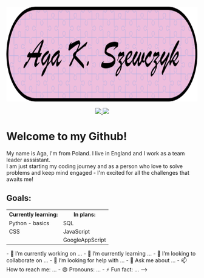  <img src =
       "https://github.com/Ags-S/Ags-S/blob/main/Header_Ags.png" width = "900" height = "250">
<p align = "center">
  <a href = "mailto:agnieszka.szewczyk1993@gmail.com">
<img src = "https://img.shields.io/badge/Gmail-D14836?style=for-the-badge&logo=gmail&logoColor=white" align = center"> </a>
<a href = "https://www.linkedin.com/in/aga-k-szewczyk">
<img src = "https://img.shields.io/badge/LinkedIn-0077B5?style=for-the-badge&logo=linkedin&logoColor=white" align = center"> </a>
</p>
<h1 align = "left">
Welcome to my Github!
  </h1>
  <p align = "left">
    My name is Aga, I'm from Poland. I live in England and I work as a team leader asssistant. 
  <br>I am just starting my coding journey and as a person who love to solve problems and keep mind engaged - I'm excited for all the challenges that awaits me!
  </br>
  </p>
<h2 align = "left">
  Goals:
  </h2>
  <table>
  <tr>
  <th> Currently learning: </th>
    <th> In plans: </th>
  </tr>
    <tr>  
      <td> Python - basics</td>
      <td> SQL </td>
  </tr>
      <tr>
      <td> CSS </td>
      <td> JavaScript </td>
    </tr> 
  <tr>
    <td> </td>
  <td>GoogleAppScript</td>
  </tr>
  </table>
  
  <!-->
- 🔭 I’m currently working on ...
- 🌱 I’m currently learning ...
- 👯 I’m looking to collaborate on ...
- 🤔 I’m looking for help with ...
- 💬 Ask me about ...
- 📫 How to reach me: ...
- 😄 Pronouns: ...
- ⚡ Fun fact: ...
-->
